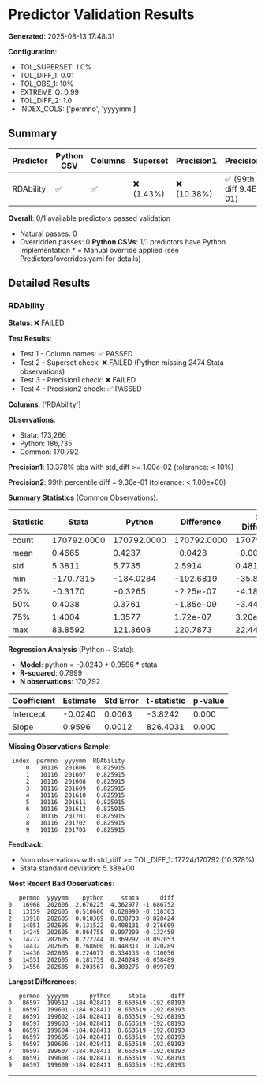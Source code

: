 # Predictor Validation Results

**Generated**: 2025-08-13 17:48:31

**Configuration**:
- TOL_SUPERSET: 1.0%
- TOL_DIFF_1: 0.01
- TOL_OBS_1: 10%
- EXTREME_Q: 0.99
- TOL_DIFF_2: 1.0
- INDEX_COLS: ['permno', 'yyyymm']

## Summary

| Predictor                 | Python CSV | Columns  | Superset  | Precision1   | Precision2              |
|---------------------------|------------|----------|-----------|--------------|-------------------------|
| RDAbility                 | ✅         | ✅       | ❌ (1.43%)   | ❌ (10.38%)   | ✅ (99th diff 9.4E-01)   |

**Overall**: 0/1 available predictors passed validation
  - Natural passes: 0
  - Overridden passes: 0
**Python CSVs**: 1/1 predictors have Python implementation
\* = Manual override applied (see Predictors/overrides.yaml for details)

## Detailed Results

### RDAbility

**Status**: ❌ FAILED

**Test Results**:
- Test 1 - Column names: ✅ PASSED
- Test 2 - Superset check: ❌ FAILED (Python missing 2474 Stata observations)
- Test 3 - Precision1 check: ❌ FAILED
- Test 4 - Precision2 check: ✅ PASSED

**Columns**: ['RDAbility']

**Observations**:
- Stata:  173,266
- Python: 186,735
- Common: 170,792

**Precision1**: 10.378% obs with std_diff >= 1.00e-02 (tolerance: < 10%)

**Precision2**: 99th percentile diff = 9.36e-01 (tolerance: < 1.00e+00)

**Summary Statistics** (Common Observations):

| Statistic  |          Stata |         Python |     Difference | Std Difference |
|------------|----------------|----------------|----------------|----------------|
| count      |    170792.0000 |    170792.0000 |    170792.0000 |    170792.0000 |
| mean       |         0.4665 |         0.4237 |        -0.0428 |        -0.0080 |
| std        |         5.3811 |         5.7735 |         2.5914 |         0.4816 |
| min        |      -170.7315 |      -184.0284 |      -192.6819 |       -35.8070 |
| 25%        |        -0.3170 |        -0.3265 |      -2.25e-07 |      -4.18e-08 |
| 50%        |         0.4038 |         0.3761 |      -1.85e-09 |      -3.44e-10 |
| 75%        |         1.4004 |         1.3577 |       1.72e-07 |       3.20e-08 |
| max        |        83.8592 |       121.3608 |       120.7873 |        22.4465 |

**Regression Analysis** (Python ~ Stata):

- **Model**: python = -0.0240 + 0.9596 * stata
- **R-squared**: 0.7999
- **N observations**: 170,792

| Coefficient |     Estimate |    Std Error | t-statistic |   p-value |
|-------------|--------------|--------------|-------------|----------|
| Intercept   |      -0.0240 |       0.0063 |     -3.8242 |     0.000 |
| Slope       |       0.9596 |       0.0012 |    826.4031 |     0.000 |

**Missing Observations Sample**:
```
 index  permno  yyyymm  RDAbility
     0   10116  201606   0.825915
     1   10116  201607   0.825915
     2   10116  201608   0.825915
     3   10116  201609   0.825915
     4   10116  201610   0.825915
     5   10116  201611   0.825915
     6   10116  201612   0.825915
     7   10116  201701   0.825915
     8   10116  201702   0.825915
     9   10116  201703   0.825915
```

**Feedback**:
- Num observations with std_diff >= TOL_DIFF_1: 17724/170792 (10.378%)
- Stata standard deviation: 5.38e+00

**Most Recent Bad Observations**:
```
   permno  yyyymm    python     stata      diff
0   16968  202606  2.676225  4.362977 -1.686752
1   13159  202605  0.510686  0.628990 -0.118303
2   13918  202605  0.010309  0.838733 -0.828424
3   14051  202605  0.131522  0.408131 -0.276609
4   14245  202605  0.864758  0.997209 -0.132450
5   14272  202605  0.272244  0.369297 -0.097053
6   14432  202605  0.768600  0.448311  0.320289
7   14436  202605  0.224077  0.334133 -0.110056
8   14551  202605  0.181759  0.240248 -0.058489
9   14556  202605  0.203567  0.303276 -0.099709
```

**Largest Differences**:
```
   permno  yyyymm      python     stata       diff
0   86597  199512 -184.028411  8.653519 -192.68193
1   86597  199601 -184.028411  8.653519 -192.68193
2   86597  199602 -184.028411  8.653519 -192.68193
3   86597  199603 -184.028411  8.653519 -192.68193
4   86597  199604 -184.028411  8.653519 -192.68193
5   86597  199605 -184.028411  8.653519 -192.68193
6   86597  199606 -184.028411  8.653519 -192.68193
7   86597  199607 -184.028411  8.653519 -192.68193
8   86597  199608 -184.028411  8.653519 -192.68193
9   86597  199609 -184.028411  8.653519 -192.68193
```

---

